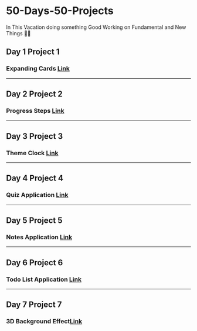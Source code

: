 # 50-Days-50-Projects
In This Vacation doing something Good 
Working on Fundamental and New Things 🙌🤖

<h2>Day 1 Project 1 </h2>
<h3>Expanding Cards <a href="https://pranitpatil03.github.io/50-Days-50-Projects/Day%201%20P1/">Link</a></h3>

<hr>

<h2>Day 2 Project 2</h2>
<h3>Progress Steps <a href="https://pranitpatil03.github.io/50-Days-50-Projects/Day%202%20P2/">Link</a></h3>

<hr>

<h2>Day 3 Project 3</h2>
<h3>Theme Clock <a href="https://pranitpatil03.github.io/50-Days-50-Projects/Day%203%20P3/">Link</a></h3>

<hr>

<h2>Day 4 Project 4</h2>
<h3>Quiz Application <a href="https://pranitpatil03.github.io/50-Days-50-Projects/Day%204%20P4/">Link</a></h3>

<hr>

<h2>Day 5 Project 5</h2>
<h3>Notes Application <a href="https://pranitpatil03.github.io/50-Days-50-Projects/Day%205%20P5/">Link</a></h3>

<hr>

<h2>Day 6 Project 6</h2>
<h3>Todo List Application <a href="https://pranitpatil03.github.io/50-Days-50-Projects/Day%206%20P6/">Link</a></h3>

<hr>

<h2>Day 7 Project 7</h2>
<h3>3D Background Effect<a href="https://pranitpatil03.github.io/50-Days-50-Projects/Day%207%20P7/">Link</a></h3>

